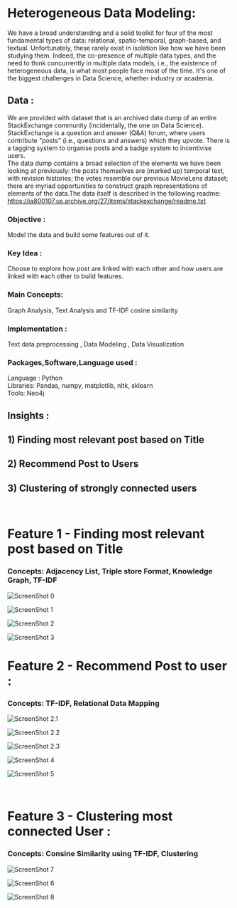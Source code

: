 # Heterogeneous Data Modeling:

We have a broad understanding and a solid toolkit for four of the most fundamental types of data: relational, spatio-temporal, graph-based, and textual. Unfortunately, these rarely exist in isolation like how we have been studying them. Indeed, the co-presence of multiple data types, and the need to think concurrently in multiple data models, i.e., the existence of heterogeneous data, is what most people face most of the time. It's one of the biggest challenges in Data Science, whether industry or academia.

## Data :
We are provided with dataset that is an archived data dump of an entire StackExchange community (incidentally, the one on Data Science). StackExchange is a question and answer (Q&A) forum, where users contribute "posts" (i.e., questions and answers) which they upvote. There is a tagging system to organise posts and a badge system to incentivise users.
<br>
The data dump contains a broad selection of the elements we have been looking at previously: the posts themselves are (marked up) temporal text, with revision histories; the votes resemble our previous MovieLens dataset; there are myriad opportunities to construct graph representations of elements of the data.The data itself is described in the following readme: https://ia800107.us.archive.org/27/items/stackexchange/readme.txt.

### Objective :
Model the data and build some features out of it.

### Key Idea :
Choose to explore how post are linked with each other and how users are linked with each other to build features.

### Main Concepts:
Graph Analysis, Text Analysis and TF-IDF cosine similarity

### Implementation : 
Text data preprocessing , Data Modeling , Data Visualization

### Packages,Software,Language used :
Language : Python <br>
Libraries: Pandas, numpy, matplotlib, nltk, sklearn  <br>
Tools: Neo4j <br>

## Insights : 
## 1) Finding most relevant post based on Title
## 2) Recommend Post to Users
## 3) Clustering of strongly connected users
<br>

# Feature 1 - Finding most relevant post based on Title 
### Concepts: Adjacency List, Triple store Format, Knowledge Graph, TF-IDF 

![ScreenShot 0](Visualizations/table_most_related_post.PNG)

![ScreenShot 1](Visualizations/Feature_1_output_as_XML_2.png)

![ScreenShot 2](Visualizations/Feature_1_Knowledge_Graph_rep_in_neo4j.png)

![ScreenShot 3](Visualizations/Feature_1_as_Webpage.png)

# Feature 2 - Recommend Post to user :
### Concepts: TF-IDF, Relational Data Mapping

![ScreenShot 2.1](Visualizations/feature_2_table1.PNG)

![ScreenShot 2.2](Visualizations/feature_2_table2.PNG)

![ScreenShot 2.3](Visualizations/feature_2_table3.PNG)

![ScreenShot 4](Visualizations/Feature_1_output_as_XML.png)

![ScreenShot 5](Visualizations/Feature_2_as_Webpage.png)

<br>

# Feature 3 - Clustering most connected User :
### Concepts: Consine Similarity using TF-IDF, Clustering

![ScreenShot 7](Visualizations/Heat_map_showing_similarity_measure_among_users.png)

![ScreenShot 6](Visualizations/Feature3_XML.png)

![ScreenShot 8](Visualizations/Feature_3_weak_and_strong_nodes_as_clusters_.png)

